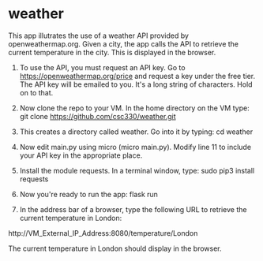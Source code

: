# weather

This app illutrates the use of a weather API provided by openweathermap.org.
Given a city, the app calls the API to retrieve the current temperature in the 
city.  This is displayed in the browser.

1. To use the API, you must request an API key.  Go to https://openweathermap.org/price
and request a key under the free tier.  The API key will be emailed to you.  It's a 
long string of characters.   Hold on to that.  

2. Now clone the repo to your VM.  In the home directory on the VM type:
git clone https://github.com/csc330/weather.git

3. This creates a directory called weather.  Go into it by typing: cd weather

4. Now edit main.py using micro (micro main.py).  Modify line 11 to include your API 
key in the appropriate place. 

5. Install the module requests. In a terminal window, type: sudo pip3 install requests

6. Now you're ready to run the app:  flask run

7. In the address bar of a browser, type the following URL to retrieve the current 
temperature in London:

http://VM_External_IP_Address:8080/temperature/London

The current temperature in London should display in the browser.  
